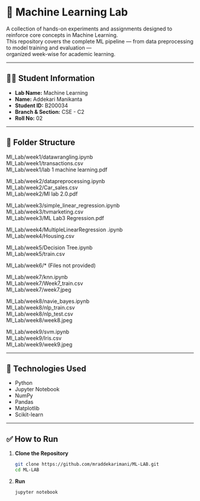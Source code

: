 # 🧠 Machine Learning Lab

A collection of hands-on experiments and assignments designed to reinforce core concepts in Machine Learning.  
This repository covers the complete ML pipeline — from data preprocessing to model training and evaluation —  
organized week-wise for academic learning.

---

## 👨‍🎓 Student Information

- **Lab Name:** Machine Learning  
- **Name:** Addekari Manikanta  
- **Student ID:** B200034  
- **Branch & Section:** CSE - C2  
- **Roll No:** 02  

---

## 📁 Folder Structure

Ml_Lab/week1/datawrangling.ipynb  
Ml_Lab/week1/transactions.csv  
Ml_Lab/week1/lab 1 machine learning.pdf  

Ml_Lab/week2/datapreprocessing.ipynb  
Ml_Lab/week2/Car_sales.csv  
Ml_Lab/week2/Ml lab 2.0.pdf  

Ml_Lab/week3/simple_linear_regression.ipynb  
Ml_Lab/week3/tvmarketing.csv  
Ml_Lab/week3/ML Lab3 Regression.pdf  

Ml_Lab/week4/MultipleLinearRegression .ipynb  
Ml_Lab/week4/Housing.csv  

Ml_Lab/week5/Decision Tree.ipynb  
Ml_Lab/week5/train.csv  

Ml_Lab/week6/* (Files not provided)  

Ml_Lab/week7/knn.ipynb  
Ml_Lab/week7/Week7_train.csv  
Ml_Lab/week7/week7.jpeg  

Ml_Lab/week8/navie_bayes.ipynb  
Ml_Lab/week8/nlp_train.csv  
Ml_Lab/week8/nlp_test.csv  
Ml_Lab/week8/week8.jpeg  

Ml_Lab/week9/svm.ipynb  
Ml_Lab/week9/Iris.csv  
Ml_Lab/week9/week9.jpeg  

---

## 🔧 Technologies Used

- Python  
- Jupyter Notebook  
- NumPy  
- Pandas  
- Matplotlib  
- Scikit-learn  

---

## ✅ How to Run

1. **Clone the Repository**

   ```bash
   git clone https://github.com/mraddekarimani/ML-LAB.git
   cd ML-LAB
2. **Run**
   ```bash
   jupyter notebook

